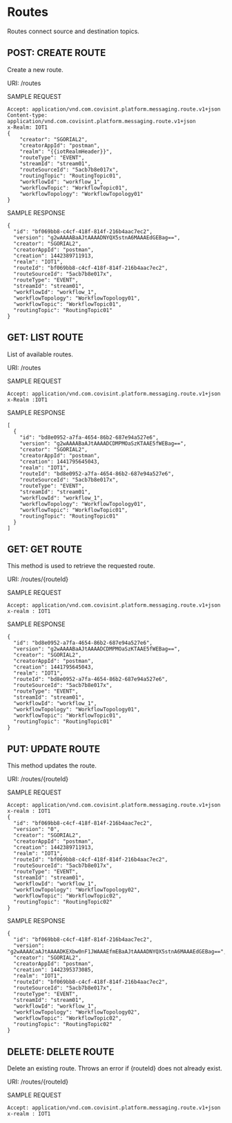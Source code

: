 # Routes
Routes connect source and destination topics.

## POST: CREATE ROUTE
Create a new route.

URI: /routes

SAMPLE REQUEST
```
Accept: application/vnd.com.covisint.platform.messaging.route.v1+json
Content-type: application/vnd.com.covisint.platform.messaging.route.v1+json
x-Realm: IOT1
{
	"creator": "SGORIAL2",
  	"creatorAppId": "postman",
  	"realm": "{{iotRealmHeader}}",
  	"routeType": "EVENT",
  	"streamId": "stream01",
  	"routeSourceId": "5acb7b8e017x",
  	"routingTopic": "RoutingTopic01",
  	"workflowId": "workflow_1",
  	"workflowTopic": "WorkflowTopic01",
  	"workflowTopology": "WorkflowTopology01"
}
```
SAMPLE RESPONSE
```
{
  "id": "bf069bb8-c4cf-418f-814f-216b4aac7ec2",
  "version": "g2wAAAABaAJtAAAADNYQX5stnA6MAAAEdGEBag==",
  "creator": "SGORIAL2",
  "creatorAppId": "postman",
  "creation": 1442389711913,
  "realm": "IOT1",
  "routeId": "bf069bb8-c4cf-418f-814f-216b4aac7ec2",
  "routeSourceId": "5acb7b8e017x",
  "routeType": "EVENT",
  "streamId": "stream01",
  "workflowId": "workflow_1",
  "workflowTopology": "WorkflowTopology01",
  "workflowTopic": "WorkflowTopic01",
  "routingTopic": "RoutingTopic01"
}
```

## GET: LIST ROUTE
List of available routes.

URI: /routes

SAMPLE REQUEST
```
Accept: application/vnd.com.covisint.platform.messaging.route.v1+json
x-Realm :IOT1
```
SAMPLE RESPONSE
```
[
  {
    "id": "bd8e0952-a7fa-4654-86b2-687e94a527e6",
    "version": "g2wAAAABaAJtAAAADCDMPMOaSzKTAAE5fWEBag==",
    "creator": "SGORIAL2",
    "creatorAppId": "postman",
    "creation": 1441795645043,
    "realm": "IOT1",
    "routeId": "bd8e0952-a7fa-4654-86b2-687e94a527e6",
    "routeSourceId": "5acb7b8e017x",
    "routeType": "EVENT",
    "streamId": "stream01",
    "workflowId": "workflow_1",
    "workflowTopology": "WorkflowTopology01",
    "workflowTopic": "WorkflowTopic01",
    "routingTopic": "RoutingTopic01"
  }
]
```
## GET: GET ROUTE
This method is used to retrieve the requested route.

URI: /routes/{routeId}

SAMPLE REQUEST
```
Accept: application/vnd.com.covisint.platform.messaging.route.v1+json
x-realm : IOT1
```
SAMPLE RESPONSE
```
{
  "id": "bd8e0952-a7fa-4654-86b2-687e94a527e6",
  "version": "g2wAAAABaAJtAAAADCDMPMOaSzKTAAE5fWEBag==",
  "creator": "SGORIAL2",
  "creatorAppId": "postman",
  "creation": 1441795645043,
  "realm": "IOT1",
  "routeId": "bd8e0952-a7fa-4654-86b2-687e94a527e6",
  "routeSourceId": "5acb7b8e017x",
  "routeType": "EVENT",
  "streamId": "stream01",
  "workflowId": "workflow_1",
  "workflowTopology": "WorkflowTopology01",
  "workflowTopic": "WorkflowTopic01",
  "routingTopic": "RoutingTopic01"
}
```
## PUT: UPDATE ROUTE
This method updates the route.

URI: /routes/{routeId}

SAMPLE REQUEST
```
Accept: application/vnd.com.covisint.platform.messaging.route.v1+json
x-realm : IOT1
{
  "id": "bf069bb8-c4cf-418f-814f-216b4aac7ec2",
  "version": "0",
  "creator": "SGORIAL2",
  "creatorAppId": "postman",
  "creation": 1442389711913,
  "realm": "IOT1",
  "routeId": "bf069bb8-c4cf-418f-814f-216b4aac7ec2",
  "routeSourceId": "5acb7b8e017x",
  "routeType": "EVENT",
  "streamId": "stream01",
  "workflowId": "workflow_1",
  "workflowTopology": "WorkflowTopology02",
  "workflowTopic": "WorkflowTopic02",
  "routingTopic": "RoutingTopic02"
}
```
SAMPLE RESPONSE
```
{
  "id": "bf069bb8-c4cf-418f-814f-216b4aac7ec2",
  "version": "g2wAAAACaAJtAAAADKEXbw0nF1JWAAAEfmEBaAJtAAAADNYQX5stnA6MAAAEdGEBag==",
  "creator": "SGORIAL2",
  "creatorAppId": "postman",
  "creation": 1442395373085,
  "realm": "IOT1",
  "routeId": "bf069bb8-c4cf-418f-814f-216b4aac7ec2",
  "routeSourceId": "5acb7b8e017x",
  "routeType": "EVENT",
  "streamId": "stream01",
  "workflowId": "workflow_1",
  "workflowTopology": "WorkflowTopology02",
  "workflowTopic": "WorkflowTopic02",
  "routingTopic": "RoutingTopic02"
}
```
## DELETE: DELETE ROUTE
Delete an existing route. Throws an error if {routeId} does not already exist.

URI: /routes/{routeId}

SAMPLE REQUEST
```
Accept: application/vnd.com.covisint.platform.messaging.route.v1+json
x-realm : IOT1
```